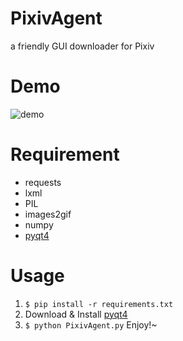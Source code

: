 # PixivAgent
a friendly GUI downloader for Pixiv

# Demo
![demo](http://7u2hae.com1.z0.glb.clouddn.com/1.gif)

# Requirement
- requests
- lxml
- PIL
- images2gif
- numpy
- [pyqt4](http://www.riverbankcomputing.com/software/pyqt/download)

# Usage
1. `$ pip install -r requirements.txt`
2. Download & Install [pyqt4](http://www.riverbankcomputing.com/software/pyqt/download)
3. `$ python PixivAgent.py` Enjoy!~
